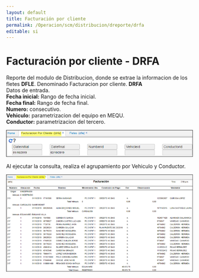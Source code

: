 ```yaml
---  
layout: default  
title: Facturación por cliente  
permalink: /Operacion/scm/distribucion/dreporte/drfa  
editable: si  
---  
```


# Facturación por cliente - DRFA

Reporte del modulo de Distribucion, donde se extrae la informacion de los fletes **DFLE**.   Denominado Facturacion por cliente. **DRFA**  
Datos de entrada.  
**Fecha inicial:**  Rango de fecha inicial.  
**Fecha final:**  Rango de fecha final.  
**Numero:**  consecutivo.  
**Vehiculo:**  parametrizacion del equipo en MEQU.  
**Conductor:**  parametrizacion del tercero.  


![](drfa1.png)  

Al ejecutar la consulta, realiza el agrupamiento por Vehiculo y Conductor.   

![](drfa2.png)  

